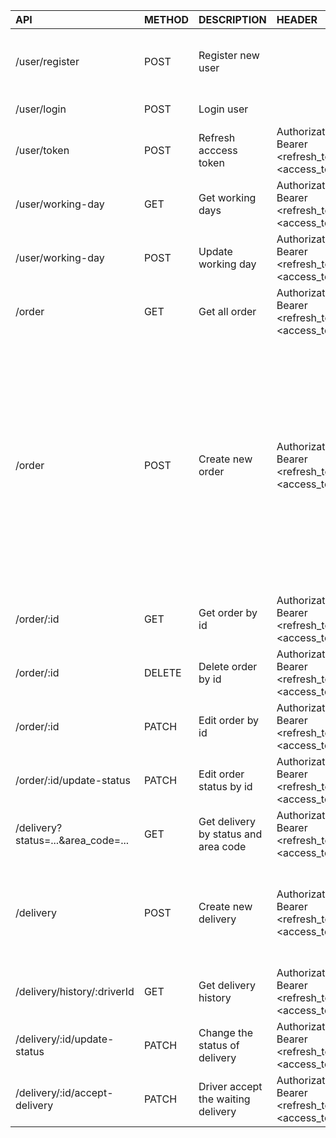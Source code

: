 | API | METHOD | DESCRIPTION | HEADER | BODY |
| :- | :- | :- | :- | :- |
| /user/register | POST | Register new user | | fullname: string <br /> email: string <br /> phone: string <br /> password: string <br /> typeUser: string  |
| /user/login | POST | Login user |  | email: string <br /> password: string |
| /user/token | POST | Refresh acccess token | Authorization: Bearer <refresh_token> <access_token> | email: string |
| /user/working-day | GET | Get working days | Authorization: Bearer <refresh_token> <access_token> | |
| /user/working-day | POST | Update working day | Authorization: Bearer <refresh_token> <access_token> | time: string (recommend using Date.now()) |
| /order | GET | Get all order | Authorization: Bearer <refresh_token> <access_token> | |
| /order | POST | Create new order | Authorization: Bearer <refresh_token> <access_token> | sender_address: string <br /> receiver_address: string <br/>payment_type: string<br/> cod_amount: number<br/>note: string<br/>status: string<br/>shipping_fee: number<br/>user_id: objectId<br>items:<br> [{ <br/>name: string, <br>quantity: number, <br>type: string, <br>weight: number<br>}] |
| /order/:id | GET | Get order by id | Authorization: Bearer <refresh_token> <access_token> | |
| /order/:id | DELETE | Delete order by id | Authorization: Bearer <refresh_token> <access_token> | |
| /order/:id | PATCH | Edit order by id | Authorization: Bearer <refresh_token> <access_token> | Data |
| /order/:id/update-status | PATCH | Edit order status by id | Authorization: Bearer <refresh_token> <access_token> | status: string |
| /delivery?status=...&area_code=... | GET | Get delivery by status and area code | Authorization: Bearer <refresh_token> <access_token> | |
| /delivery | POST | Create new delivery | Authorization: Bearer <refresh_token> <access_token> | order_id: string <br /> driver_id: string (optional) <br /> status: string <br /> area_code: number <br /> from: string <br /> to: string |
| /delivery/history/:driverId | GET | Get delivery history | Authorization: Bearer <refresh_token> <access_token> | |
| /delivery/:id/update-status | PATCH | Change the status of delivery | Authorization: Bearer <refresh_token> <access_token> | status: string |
| /delivery/:id/accept-delivery | PATCH | Driver accept the waiting delivery | Authorization: Bearer <refresh_token> <access_token> | driver_id: string |
